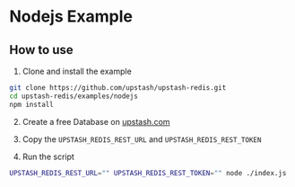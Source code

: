 # Nodejs Example

## How to use

1. Clone and install the example

```bash
git clone https://github.com/upstash/upstash-redis.git
cd upstash-redis/examples/nodejs
npm install
```

2. Create a free Database on [upstash.com](https://console.upstash.com/redis)
3. Copy the `UPSTASH_REDIS_REST_URL` and `UPSTASH_REDIS_REST_TOKEN`

4. Run the script

```bash
UPSTASH_REDIS_REST_URL="" UPSTASH_REDIS_REST_TOKEN="" node ./index.js
```
